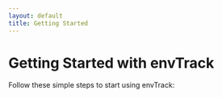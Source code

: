 ```yaml
---
layout: default
title: Getting Started
---
```


# Getting Started with envTrack

Follow these simple steps to start using envTrack:
